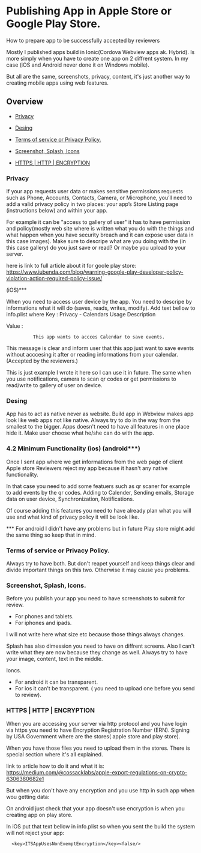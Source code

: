 # Publishing App in Apple Store or Google Play Store.
How to prepare app to be successfully accepted by reviewers

Mostly I published apps build in Ionic(Cordova Webview apps ak. Hybrid). Is more simply when you have to create one app on 2 diffrent system. In my case (iOS and Android never done it on Windows mobile).

But all are the same, screenshots, privacy, content, it's just another way to creating mobile apps using web features.

## Overview

  - [Privacy](#privacy)
  
  - [Desing](#desing)

  - [Terms of service or Privacy Policy.](#terms-of-service-or-pivacy-policy)
  
  - [Screenshot, Splash, Icons](#screenshot-splash-icons)
  
  - [HTTPS | HTTP | ENCRYPTION](#https-http-encryption)
 


### Privacy
If your app requests user data or makes sensitive permissions requests such as Phone, Accounts, Contacts, Camera, or Microphone, you’ll need to add a valid privacy policy in two places: your app’s Store Listing page (instructions below) and within your app.

For example it can be "access to gallery of user" it has to have permission and policy(mostly web site where is written what you do with the things and what happen when you have security breach and it can expose user data in this case images). Make sure to descripe what are you doing with the (in this case gallery) do you just save or read? Or maybe you upload to your server. 

here is link to full article about it for goole play store: https://www.iubenda.com/blog/warning-google-play-developer-policy-violation-action-required-policy-issue/


(iOS)***

When you need to access user device by the app. You need to descripe by informations what it will do (saves, reads, writes, modify). Add text bellow to info.plist where Key      :  Privacy - Calendars Usage Description    

Value  :

              This app wants to accces Calendar to save events.
              
This message is clear and inform user that this app just want to save events without acccesing it after or reading informations from your calendar. (Accepted by the reviewers.)

This is just example I wrote it here so I can use it in future.  The same when you use notifications, camera to scan qr codes or get permissions to read/write to gallery of user on device.


### Desing              
App has to act as native never as website. Build app in Webview makes app look like web apps not like native. Always try to do in the way from the smallest to the bigger. Apps doesn't need to have all features in one place hide it. Make user choose what he/she can do with the app. 


### 4.2 Minimum Functionality (ios)  (android***)
Once I sent app where we get informations from the web page of client Apple store Reviewers reject my app because it hasn't any native 
functionality.

In that case you need to add some featuers such as qr scaner for example to add events by the qr codes. Adding to Calender, Sending emails, Storage data on user device, Synchronization, Notifications. 

Of course adding this features you need to have already plan what you will use and what kind of privacy policy it will be look like. 


*** For android I didn't have any problems but in future Play store might add the same thing so keep that in mind.

### Terms of service or Privacy Policy. 

Always try to have both. But don't reapet yourself and keep things clear and divide important things on this two. Otherwise it may cause you problems. 


### Screenshot, Splash, Icons.

Before you publish your app you need to have screenshots to submit for review. 

- For phones and tablets.
- For iphones and ipads.

I will not write here what size etc because those things always changes.

Splash has also dimession you need to have on diffrent screens. Also I can't write what they are now because they change as well.
Always try to have your image, content, text in the middle. 


Ioncs.

- For android it can be transparent.
- For ios it can't be transparent. ( you need to upload one before you send to review).



### HTTPS | HTTP | ENCRYPTION

When you are accessing your server via http protocol and you have login via https you need to have Encryption Registration Number (ERN).
Signing by USA Government where are the stores( apple store and play store).

When you have those files you need to upload them in the stores. There is special section where it's all explained.

link to article how to do it and what it is:
https://medium.com/@cossacklabs/apple-export-regulations-on-crypto-6306380682e1

But when you don't have any encryption and you use http in such app when wou getting data:

On android just check that your app doesn't use encryption is when you creating app on play store.

In iOS put that text bellow in info.plist so when you sent the build the system will not reject your app:

      <key>ITSAppUsesNonExemptEncryption</key><false/>
      








